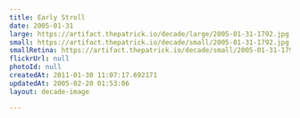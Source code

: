 ```yaml
---
title: Early Stroll
date: 2005-01-31
large: https://artifact.thepatrick.io/decade/large/2005-01-31-1792.jpg
small: https://artifact.thepatrick.io/decade/small/2005-01-31-1792.jpg
smallRetina: https://artifact.thepatrick.io/decade/small/2005-01-31-1792@2x.jpg
flickrUrl: null
photoId: null
createdAt: 2011-01-30 11:07:17.692171
updatedAt: 2005-02-20 01:53:06
layout: decade-image

---
```


